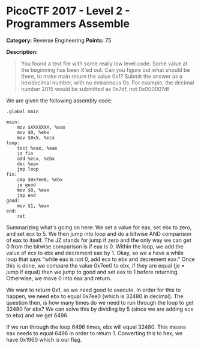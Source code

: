 # PicoCTF 2017 - Level 2 - Programmers Assemble

**Category:** Reverse Engineering **Points:** 75

**Description:**

> You found a text file with some really low level code. Some value at the beginning has 
> been X'ed out. Can you figure out what should be there, to make main return the value 
> 0x1? Submit the answer as a hexidecimal number, with no extraneous 0s. For example, 
> the decimal number 2015 would be submitted as 0x7df, not 0x000007df

We are given the following assembly code:

```
.global main

main:
    mov $XXXXXXX, %eax
    mov $0, %ebx
    mov $0x5, %ecx
loop:
    test %eax, %eax
    jz fin
    add %ecx, %ebx
    dec %eax
    jmp loop
fin:
    cmp $0x7ee0, %ebx
    je good
    mov $0, %eax
    jmp end
good:
    mov $1, %eax
end:
    ret
```

Summarizing what's going on here: We set a value for eax, set ebx to zero, and set ecx
to 5. We then jump into loop and do a bitwise AND comparison of eax to itself. The JZ
stands for jump if zero and the only way we can get 0 from the bitwise comparison is if
eax is 0. Within the loop, we add the value of ecx to ebx and decrement eax by 1. Okay,
so we a have a while loop that says "while eax is not 0, add ecx to ebx and decrement
eax." Once this is done, we compare the value 0x7ee0 to ebx, if they are equal (je = jump
if equal) then we jump to good and set eax to 1 before returning. Otherwise, we move 0
into eax and return.

We want to return 0x1, so we need good to execute. In order for this to happen, we need
ebx to equal 0x7ee0 (which is 32480 in decimal). The question then, is how many times
do we need to run through the loop to get 32480 for ebx? We can solve this by dividing
by 5 (since we are adding ecx to ebx) and we get 6496.

If we run through the loop 6496 times, ebx will equal 32480. This means eax needs to
equal 6496 in order to return 1. Converting this to hex, we have 0x1960 which is our flag.